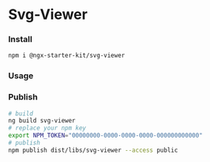 # Svg-Viewer

### Install

```bash
npm i @ngx-starter-kit/svg-viewer
```

### Usage

### Publish

```bash
# build
ng build svg-viewer
# replace your npm key
export NPM_TOKEN="00000000-0000-0000-0000-000000000000"
# publish
npm publish dist/libs/svg-viewer --access public
```
